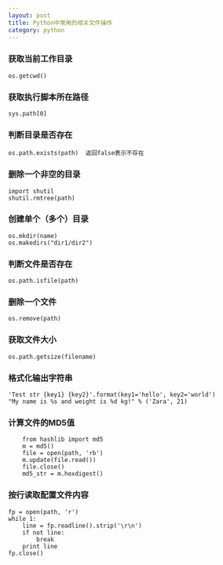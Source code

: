 ```yaml
---
layout: post
title: Python中常用的相关文件操作
category: python
---
```


### 获取当前工作目录

    os.getcwd()

### 获取执行脚本所在路径

    sys.path[0]

### 判断目录是否存在

    os.path.exists(path)  返回false表示不存在

### 删除一个非空的目录

    import shutil
    shutil.rmtree(path)

### 创建单个（多个）目录

    os.mkdir(name)
    os.makedirs("dir1/dir2")

### 判断文件是否存在

    os.path.isfile(path)

### 删除一个文件

    os.remove(path)

### 获取文件大小

    os.path.getsize(filename)

### 格式化输出字符串

    'Test str {key1} {key2}'.format(key1='hello', key2='world')
    "My name is %s and weight is %d kg!" % ('Zara', 21)

### 计算文件的MD5值

        from hashlib import md5
        m = md5()
        file = open(path, 'rb')
        m.update(file.read())
        file.close()
        md5_str = m.hexdigest()

### 按行读取配置文件内容

    fp = open(path, 'r')
    while 1:
        line = fp.readline().strip('\r\n')
        if not line:
            break
        print line
    fp.close()
